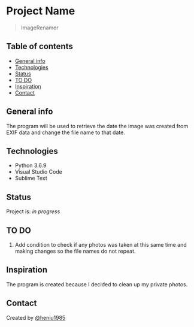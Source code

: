 # Project Name

> ImageRenamer

## Table of contents

* [General info](#general-info)
* [Technologies](#technologies)
* [Status](#status)
* [TO DO](#to-do)
* [Inspiration](#inspiration)
* [Contact](#contact)

## General info

The program will be used to retrieve the date the image was created from EXIF data and change the file name to that date.

## Technologies

* Python 3.6.9
* Visual Studio Code
* Sublime Text

## Status

Project is: _in progress_

## TO DO

1. Add condition to check if any photos was taken at this same time and making changes so the file names do not repeat.

## Inspiration

The program is created because I decided to clean up my private photos.

## Contact

Created by [@heniu1985](https://github.com/heniu1985)
